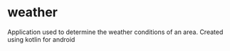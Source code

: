 # weather
 Application used to determine the weather conditions of an area. Created using kotlin for android
